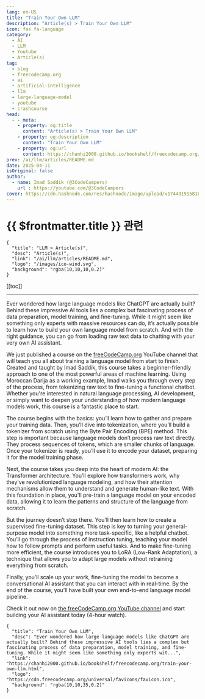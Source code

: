 ```yaml
---
lang: en-US
title: "Train Your Own LLM"
description: "Article(s) > Train Your Own LLM"
icon: fas fa-language
category:
  - AI
  - LLM
  - Youtube
  - Article(s)
tag:
  - blog
  - freecodecamp.org
  - ai
  - artificial-intelligence
  - llm
  - large-language-model
  - youtube
  - crashcourse
head:
  - - meta:
    - property: og:title
      content: "Article(s) > Train Your Own LLM"
    - property: og:description
      content: "Train Your Own LLM"
    - property: og:url
      content: https://chanhi2000.github.io/bookshelf/freecodecamp.org/train-your-own-llm.html
prev: /ai/llm/articles/README.md
date: 2025-04-11
isOriginal: false
author:
  - name: Imad Saddik (@3CodeCampers)
    url : https://youtube.com/@3CodeCampers
cover: https://cdn.hashnode.com/res/hashnode/image/upload/v1744319158160/c3734576-b102-498b-a078-8b7acb19b2df.png
---
```


# {{ $frontmatter.title }} 관련

```component VPCard
{
  "title": "LLM > Article(s)",
  "desc": "Article(s)",
  "link": "/ai/llm/articles/README.md",
  "logo": "/images/ico-wind.svg",
  "background": "rgba(10,10,10,0.2)"
}
```

[[toc]]

---

<SiteInfo
  name="Train Your Own LLM"
  desc="Ever wondered how large language models like ChatGPT are actually built? Behind these impressive AI tools lies a complex but fascinating process of data preparation, model training, and fine-tuning. While it might seem like something only experts wit..."
  url="https://freecodecamp.org/news/train-your-own-llm"
  logo="https://cdn.freecodecamp.org/universal/favicons/favicon.ico"
  preview="https://cdn.hashnode.com/res/hashnode/image/upload/v1744319158160/c3734576-b102-498b-a078-8b7acb19b2df.png"/>

Ever wondered how large language models like ChatGPT are actually built? Behind these impressive AI tools lies a complex but fascinating process of data preparation, model training, and fine-tuning. While it might seem like something only experts with massive resources can do, it’s actually possible to learn how to build your own language model from scratch. And with the right guidance, you can go from loading raw text data to chatting with your very own AI assistant.

We just published a course on the [<FontIcon icon="fa-brands fa-free-code-camp"/>freeCodeCamp.org](http://freeCodeCamp.org) YouTube channel that will teach you all about training a language model from start to finish. Created and taught by Imad Saddik, this course takes a beginner-friendly approach to one of the most powerful areas of machine learning. Using Moroccan Darija as a working example, Imad walks you through every step of the process, from tokenizing raw text to fine-tuning a functional chatbot. Whether you're interested in natural language processing, AI development, or simply want to deepen your understanding of how modern language models work, this course is a fantastic place to start.

The course begins with the basics: you’ll learn how to gather and prepare your training data. Then, you’ll dive into tokenization, where you’ll build a tokenizer from scratch using the Byte Pair Encoding (BPE) method. This step is important because language models don’t process raw text directly. They process sequences of tokens, which are smaller chunks of language. Once your tokenizer is ready, you’ll use it to encode your dataset, preparing it for the model training phase.

Next, the course takes you deep into the heart of modern AI: the Transformer architecture. You’ll explore how transformers work, why they’ve revolutionized language modeling, and how their attention mechanisms allow them to understand and generate human-like text. With this foundation in place, you'll pre-train a language model on your encoded data, allowing it to learn the patterns and structure of the language from scratch.

But the journey doesn’t stop there. You’ll then learn how to create a supervised fine-tuning dataset. This step is key to turning your general-purpose model into something more task-specific, like a helpful chatbot. You’ll go through the process of instruction tuning, teaching your model how to follow prompts and perform useful tasks. And to make fine-tuning more efficient, the course introduces you to LoRA (Low-Rank Adaptation), a technique that allows you to adapt large models without retraining everything from scratch.

Finally, you’ll scale up your work, fine-tuning the model to become a conversational AI assistant that you can interact with in real-time. By the end of the course, you’ll have built your own end-to-end language model pipeline.

Check it out now on [<FontIcon icon="fa-brands fa-youtube"/>the freeCodeCamp.org YouTube channel](https://youtu.be/9Ge0sMm65jo) and start building your AI assistant today (4-hour watch).

<VidStack src="youtube/9Ge0sMm65jo" />

<!-- TODO: add ARTICLE CARD -->
```component VPCard
{
  "title": "Train Your Own LLM",
  "desc": "Ever wondered how large language models like ChatGPT are actually built? Behind these impressive AI tools lies a complex but fascinating process of data preparation, model training, and fine-tuning. While it might seem like something only experts wit...",
  "link": "https://chanhi2000.github.io/bookshelf/freecodecamp.org/train-your-own-llm.html",
  "logo": "https://cdn.freecodecamp.org/universal/favicons/favicon.ico",
  "background": "rgba(10,10,35,0.2)"
}
```
